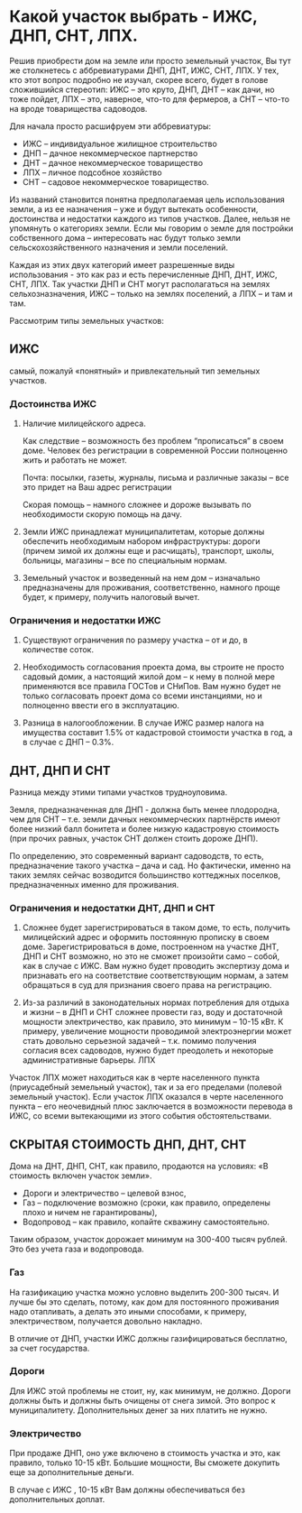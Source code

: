 # Какой участок выбрать - ИЖС, ДНП, СНТ, ЛПХ.
Решив приобрести дом на земле или просто земельный участок, Вы тут же столкнетесь с аббревиатурами ДНП, ДНТ, ИЖС, СНТ, ЛПХ. У тех, кто этот вопрос подробно не изучал, скорее всего, будет в голове сложившийся стереотип: ИЖС – это круто, ДНП, ДНТ – как дачи, но тоже пойдет, ЛПХ – это, наверное, что-то для фермеров, а СНТ – что-то на вроде товарищества садоводов.

Для начала просто расшифруем эти аббревиатуры:

- ИЖС – индивидуальное жилищное строительство
- ДНП – дачное некоммерческое партнерство
- ДНТ – дачное некоммерческое товарищество
- ЛПХ – личное подсобное хозяйство
- СНТ – садовое некоммерческое товарищество.

Из названий становится понятна предполагаемая цель использования земли, а из ее назначения – уже и будут вытекать особенности, достоинства и недостатки каждого из типов участков. Далее, нельзя не упомянуть о категориях земли. Если мы говорим о земле для постройки собственного дома – интересовать нас будут только земли сельскохозяйственного назначения и земли поселений.

Каждая из этих двух категорий имеет разрешенные виды использования - это как раз и есть перечисленные ДНП, ДНТ, ИЖС, СНТ, ЛПХ. Так участки ДНП и СНТ могут располагаться на землях сельхозназначения, ИЖС – только на землях поселений, а ЛПХ – и там и там.

Рассмотрим типы земельных участков:

## ИЖС
 самый, пожалуй «понятный» и привлекательный тип земельных участков.

### Достоинства ИЖС

1. Наличие милицейского адреса.

	Как следствие – возможность без проблем “прописаться” в своем доме. Человек без регистрации в современной России полноценно жить и работать не может.

	Почта: посылки, газеты, журналы, письма и различные заказы – все это придет на Ваш адрес регистрации

	Скорая помощь – намного сложнее и дороже вызывать по необходимости скорую помощь на дачу.

2. Земли ИЖС принадлежат муниципалитетам, которые должны обеспечить необходимым набором инфраструктуры: дороги (причем зимой их должны еще и расчищать), транспорт, школы, больницы, магазины – все по специальным нормам.

3. Земельный участок и возведенный на нем дом – изначально предназначены для проживания, соответственно, намного проще будет, к примеру, получить налоговый вычет.

### Ограничения и недостатки ИЖС

1. Существуют ограничения по размеру участка – от и до, в количестве соток.

2. Необходимость согласования проекта дома, вы строите не просто садовый домик, а настоящий жилой дом – к нему в полной мере применяются все правила ГОСТов и СНиПов. Вам нужно будет не только согласовать проект дома со всеми инстанциями, но и полноценно ввести его в эксплуатацию.

3. Разница в налогообложении. В случае ИЖС размер налога на имущества составит 1.5% от кадастровой стоимости участка в год, а в случае с ДНП – 0.3%.

## ДНТ, ДНП И СНТ

Разница между этими типами участков трудноуловима.

Земля, предназначенная для ДНП - должна быть менее плодородна, чем для СНТ – т.е. земли дачных некоммерческих партнёрств имеют более низкий балл бонитета и более низкую кадастровую стоимость (при прочих равных, участок СНТ должен стоить дороже ДНП).

По определению, это современный вариант садоводств, то есть, предназначение такого участка – дача и сад. Но фактически, именно на таких землях сейчас возводится большинство коттеджных поселков, предназначенных именно для проживания.

### Ограничения и недостатки ДНТ, ДНП и СНТ

1. Сложнее будет зарегистрироваться в таком доме, то есть, получить милицейский адрес и оформить постоянную прописку в своем доме. Зарегистрироваться в доме, построенном на участке  ДНТ, ДНП и СНТ возможно, но это не сможет произойти само – собой, как в случае с ИЖС. Вам нужно будет проводить экспертизу дома и признавать его на соответствие соответствующим нормам, а затем обращаться в суд для признания своего права на регистрацию.

2. Из-за различий в законодательных нормах потребления для отдыха и жизни – в ДНП и СНТ сложнее провести газ, воду и достаточной мощности электричество, как правило, это минимум – 10-15 кВт. К примеру, увеличение мощности проводимой электроэнергии может стать довольно серьезной задачей – т.к. помимо получения согласия всех садоводов, нужно будет преодолеть и некоторые административные барьеры.
ЛПХ

Участок ЛПХ может находиться как в черте населенного пункта (приусадебный земельный участок), так и за его пределами (полевой земельный участок). Если участок ЛПХ оказался в черте населенного пункта – его неочевидный плюс заключается в возможности перевода в ИЖС, со всеми вытекающими из этого события обстоятельствами.

## СКРЫТАЯ СТОИМОСТЬ ДНП, ДНТ, СНТ

Дома на ДНТ, ДНП, СНТ, как правило, продаются на условиях: «В стоимость включен участок земли».

- Дороги и электричество – целевой взнос,
- Газ – подключение возможно (сроки, как правило, определены плохо и ничем не гарантированы),
- Водопровод – как правило, копайте скважину самостоятельно.

Таким образом, участок дорожает минимум на 300-400 тысяч рублей. Это без учета газа и водопровода.

### Газ

На газификацию участка можно условно выделить 200-300 тысяч. И лучше бы это сделать, потому, как дом для постоянного проживания надо отапливать, а делать это иными способами, к примеру, электричеством, получается довольно накладно.

В отличие от ДНП, участки ИЖС должны газифицироваться бесплатно, за счет государства.

### Дороги

Для ИЖС этой проблемы не стоит, ну, как минимум, не должно. Дороги должны быть и должны быть очищены от снега зимой. Это вопрос к муниципалитету. Дополнительных денег за них платить не нужно.

### Электричество

При продаже ДНП, оно уже включено в стоимость участка и это, как правило, только 10-15 кВт. Большие мощности, Вы сможете докупить еще за дополнительные деньги.

В случае с ИЖС , 10-15 кВт Вам должны обеспечиваться без дополнительных доплат.
